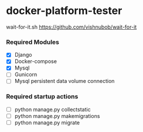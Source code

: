 # docker-platform-tester

wait-for-it.sh https://github.com/vishnubob/wait-for-it

### Required Modules
- [x] Django  
- [x] Docker-compose  
- [x] Mysql  
- [ ] Gunicorn  
- [ ] Mysql persistent data volume connection

### Required startup actions
- [ ] python manage.py collectstatic
- [ ] python manage.py makemigrations
- [ ] python manage.py migrate
